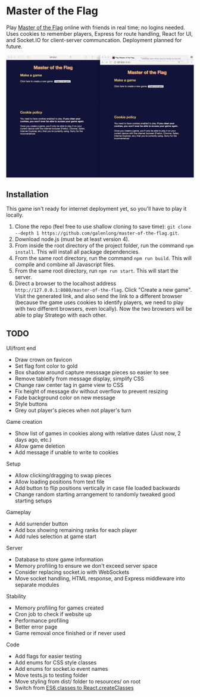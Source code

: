 # Master of the Flag

Play [Master of the Flag](https://en.wikipedia.org/wiki/Stratego) online with friends in real time; no logins needed. Uses cookies to remember players, Express for route handling, React for UI, and Socket.IO for client-server communcation. Deployment planned for future.

![demo](demo.gif)

## Installation

This game isn't ready for internet deployment yet, so you'll have to play it locally.

1. Clone the repo (feel free to use shallow cloning to save time): `git clone --depth 1 https://github.com/galenlong/master-of-the-flag.git`.
2. Download node.js (must be at least version 4).
3. From inside the root directory of the project folder, run the command `npm install`. This will install all package dependencies.
4. From the same root directory, run the command `npm run build`. This will compile and combine all Javascript files.
5. From the same root directory, run `npm run start`. This will start the server.
6. Direct a browser to the localhost address `http://127.0.0.1:8080/master-of-the-flag`. Click "Create a new game". Visit the generated link, and also send the link to a different browser (because the game uses cookies to identify players, we need to play with two different browsers, even locally). Now the two browsers will be able to play Stratego with each other.

## TODO

UI/front end

- Draw crown on favicon
- Set flag font color to gold
- Box shadow around capture messsage pieces so easier to see
- Remove tableify from message display, simplify CSS
- Change raw center tag in game view to CSS
- Fix height of message div without overflow to prevent resizing
- Fade background color on new message
- Style buttons
- Grey out player's pieces when not player's turn

Game creation

- Show list of games in cookies along with relative dates (Just now, 2 days ago, etc.)
- Allow game deletion
- Add message if unable to write to cookies

Setup

- Allow clicking/dragging to swap pieces
- Allow loading positions from text file
- Add button to flip positions vertically in case file loaded backwards
- Change random starting arrangement to randomly tweaked good starting setups

Gameplay

- Add surrender button
- Add box showing remaining ranks for each player
- Add rules selection at game start

Server

- Database to store game information
- Memory profiling to ensure we don't exceed server space
- Consider replacing socket.io with WebSockets
- Move socket handling, HTML response, and Express middleware into separate modules

Stability

- Memory profiling for games created
- Cron job to check if website up
- Performance profiling
- Better error page
- Game removal once finished or if never used

Code

- Add flags for easier testing
- Add enums for CSS style classes
- Add enums for socket.io event names
- Move tests.js to testing folder
- Move styling from dist/ folder to resources/ on root
- Switch from [ES6 classes to React.createClasses](http://blog.krawaller.se/posts/5-reasons-not-to-use-es6-classes-in-react/)
